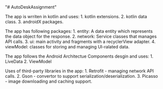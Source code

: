 "# AutoDeskAssignment" 

The app is wrriten in kotlin and uses:
	1. kotlin extensions.
	2. kotlin data class.
	3. androidX packages.
	
The app has following packages:
 	1. entity: A data entity which represents the data object for the response.
	2. network: Service classes that manages API calls.
	3. ui: main activity and fragments with a recyclerView adapter.
	4. viewModel: classes for storing and managing UI-ralated data.

The app follows the Android Architectue Components desgin and uses:
 	1. LiveData
 	2. ViewModel
	
Uses of third-party libraries in the app:
	1. Retrofit - managing network API calls.
	2. Gson - convertor to support serialization/deserialization.
	3. Picasso - image downloading and caching support.
	
